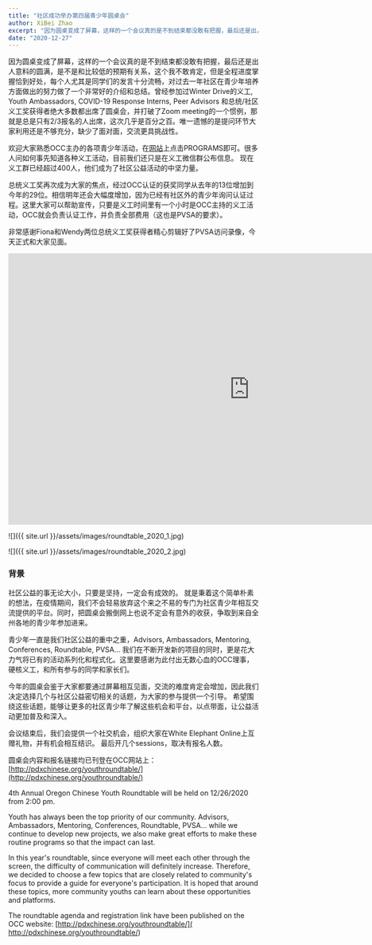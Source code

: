 ```yaml
---
title: "社区成功举办第四届青少年圆桌会"
author: XiBei Zhao
excerpt: "因为圆桌变成了屏幕，这样的一个会议真的是不到结束都没敢有把握，最后还是出人意料的圆满，全程进度掌握恰到好处，每个人尤其是同学们的发言十分流畅，对过去一年社区在青少年培养方面做出的努力做了一个非常好的介绍和总结。曾经参加过Winter Drive的义工, Youth Ambassadors, COVID-19 Response Interns, Peer Advisors 和总统/社区义工奖获得者绝大多数都出席了圆桌会，"
date: "2020-12-27"
---
```


因为圆桌变成了屏幕，这样的一个会议真的是不到结束都没敢有把握，最后还是出人意料的圆满，是不是和比较低的预期有关系，这个我不敢肯定，但是全程进度掌握恰到好处，每个人尤其是同学们的发言十分流畅，对过去一年社区在青少年培养方面做出的努力做了一个非常好的介绍和总结。曾经参加过Winter Drive的义工, Youth Ambassadors, COVID-19 Response Interns, Peer Advisors 和总统/社区义工奖获得者绝大多数都出席了圆桌会，并打破了Zoom meeting的一个惯例，那就是总是只有2/3报名的人出席，这次几乎是百分之百。唯一遗憾的是提问环节大家利用还是不够充分，缺少了面对面，交流更具挑战性。

欢迎大家熟悉OCC主办的各项青少年活动，在[网站](http://pdxchinese.org/)上点击PROGRAMS即可。很多人问如何事先知道各种义工活动，目前我们还只是在义工微信群公布信息。 现在义工群已经超过400人，他们成为了社区公益活动的中坚力量。

总统义工奖再次成为大家的焦点，经过OCC认证的获奖同学从去年的13位增加到今年的29位。相信明年还会大幅度增加，因为已经有社区外的青少年询问认证过程。这里大家可以帮助宣传，只要是义工时间里有一个小时是OCC主持的义工活动，OCC就会负责认证工作，并负责全部费用（这也是PVSA的要求）。

非常感谢Fiona和Wendy两位总统义工奖获得者精心剪辑好了PVSA访问录像，今天正式和大家见面。


<iframe width="969" height="545" src="https://www.youtube.com/embed/78rfL5ReGVk" frameborder="0" allow="accelerometer; autoplay; clipboard-write; encrypted-media; gyroscope; picture-in-picture" allowfullscreen></iframe>

![]({{ site.url }}/assets/images/roundtable_2020_1.jpg)

![]({{ site.url }}/assets/images/roundtable_2020_2.jpg)


### 背景

社区公益的事无论大小，只要是坚持，一定会有成效的。 就是秉着这个简单朴素的想法，在疫情期间，我们不会轻易放弃这个来之不易的专门为社区青少年相互交流提供的平台。同时，把圆桌会搬倒网上也说不定会有意外的收获，争取到来自全州各地的青少年参加进来。

青少年一直是我们社区公益的重中之重，Advisors, Ambassadors, Mentoring, Conferences, Roundtable, PVSA... 我们在不断开发新的项目的同时，更是花大力气将已有的活动系列化和程式化。这里要感谢为此付出无数心血的OCC理事，硬核义工，和所有参与的同学和家长们。

今年的圆桌会鉴于大家都要通过屏幕相互见面，交流的难度肯定会增加，因此我们决定选择几个与社区公益密切相关的话题，为大家的参与提供一个引导。 希望围绕这些话题，能够让更多的社区青少年了解这些机会和平台，以点带面，让公益活动更加普及和深入。

会议结束后，我们会提供一个社交机会，组织大家在White Elephant Online上互赠礼物，并有机会相互结识。 最后开几个sessions，取决有报名人数。

圆桌会内容和报名链接均已刊登在OCC网站上： [http://pdxchinese.org/youthroundtable/](http://pdxchinese.org/youthroundtable/)

4th Annual Oregon Chinese Youth Roundtable will be held on 12/26/2020 from 2:00 pm.

Youth has always been the top priority of our community. Advisors, Ambassadors, Mentoring, Conferences, Roundtable, PVSA... while we continue to develop new projects, we also make great efforts to make these routine programs so that the impact can last.

In this year's roundtable, since everyone will meet each other through the screen, the difficulty of communication will definitely increase. Therefore, we decided to choose a few topics that are closely related to community's focus to provide a guide for everyone's participation. It is hoped that around these topics, more community youths can learn about these opportunities and platforms.

The roundtable agenda and registration link have been published on the OCC website: [http://pdxchinese.org/youthroundtable/]( http://pdxchinese.org/youthroundtable/)
